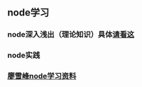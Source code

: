 ## node学习

### node深入浅出（理论知识）具体[请看这](https://github.com/guimeisang/node/blob/dev/Node%E7%AC%94%E8%AE%B0.md)

### node实践

### [廖雪峰node学习资料](http://www.liaoxuefeng.com/wiki/001434446689867b27157e896e74d51a89c25cc8b43bdb3000/001434502419592fd80bbb0613a42118ccab9435af408fd000)